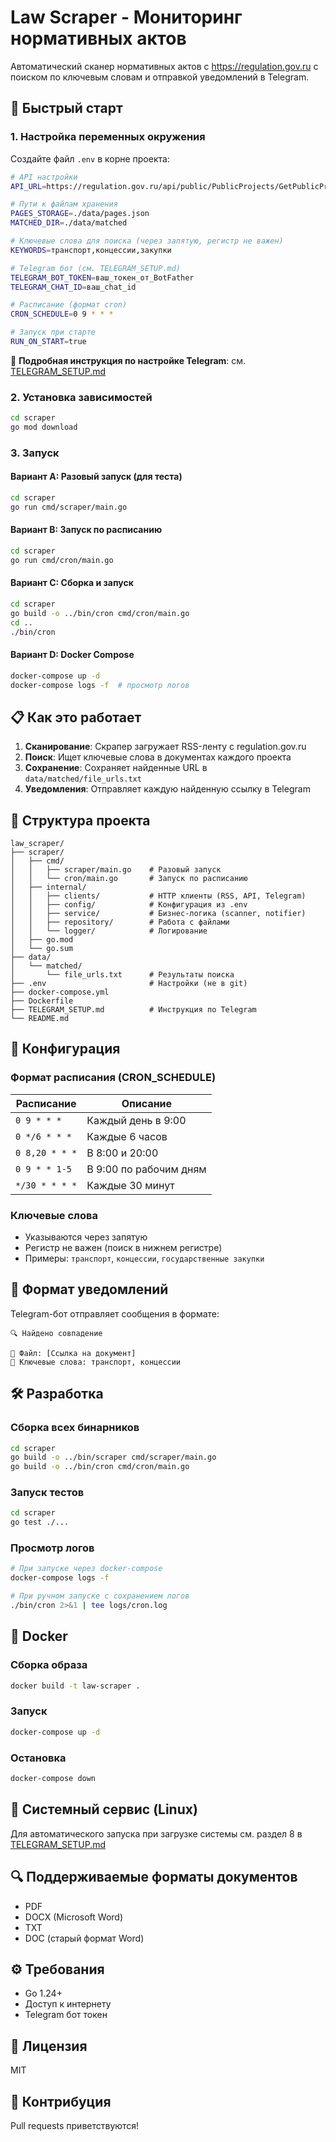 # Law Scraper - Мониторинг нормативных актов

Автоматический сканер нормативных актов с https://regulation.gov.ru с поиском по ключевым словам и отправкой уведомлений в Telegram.

## 🚀 Быстрый старт

### 1. Настройка переменных окружения

Создайте файл `.env` в корне проекта:

```bash
# API настройки
API_URL=https://regulation.gov.ru/api/public/PublicProjects/GetPublicProjects

# Пути к файлам хранения
PAGES_STORAGE=./data/pages.json
MATCHED_DIR=./data/matched

# Ключевые слова для поиска (через запятую, регистр не важен)
KEYWORDS=транспорт,концессии,закупки

# Telegram бот (см. TELEGRAM_SETUP.md)
TELEGRAM_BOT_TOKEN=ваш_токен_от_BotFather
TELEGRAM_CHAT_ID=ваш_chat_id

# Расписание (формат cron)
CRON_SCHEDULE=0 9 * * *

# Запуск при старте
RUN_ON_START=true
```

📖 **Подробная инструкция по настройке Telegram**: см. [TELEGRAM_SETUP.md](TELEGRAM_SETUP.md)

### 2. Установка зависимостей

```bash
cd scraper
go mod download
```

### 3. Запуск

#### Вариант A: Разовый запуск (для теста)
```bash
cd scraper
go run cmd/scraper/main.go
```

#### Вариант B: Запуск по расписанию
```bash
cd scraper
go run cmd/cron/main.go
```

#### Вариант C: Сборка и запуск
```bash
cd scraper
go build -o ../bin/cron cmd/cron/main.go
cd ..
./bin/cron
```

#### Вариант D: Docker Compose
```bash
docker-compose up -d
docker-compose logs -f  # просмотр логов
```

## 📋 Как это работает

1. **Сканирование**: Скрапер загружает RSS-ленту с regulation.gov.ru
2. **Поиск**: Ищет ключевые слова в документах каждого проекта
3. **Сохранение**: Сохраняет найденные URL в `data/matched/file_urls.txt`
4. **Уведомления**: Отправляет каждую найденную ссылку в Telegram

## 📁 Структура проекта

```
law_scraper/
├── scraper/
│   ├── cmd/
│   │   ├── scraper/main.go    # Разовый запуск
│   │   └── cron/main.go       # Запуск по расписанию
│   ├── internal/
│   │   ├── clients/           # HTTP клиенты (RSS, API, Telegram)
│   │   ├── config/            # Конфигурация из .env
│   │   ├── service/           # Бизнес-логика (scanner, notifier)
│   │   ├── repository/        # Работа с файлами
│   │   └── logger/            # Логирование
│   ├── go.mod
│   └── go.sum
├── data/
│   └── matched/
│       └── file_urls.txt      # Результаты поиска
├── .env                       # Настройки (не в git)
├── docker-compose.yml
├── Dockerfile
├── TELEGRAM_SETUP.md          # Инструкция по Telegram
└── README.md
```

## 🔧 Конфигурация

### Формат расписания (CRON_SCHEDULE)

| Расписание | Описание |
|------------|----------|
| `0 9 * * *` | Каждый день в 9:00 |
| `0 */6 * * *` | Каждые 6 часов |
| `0 8,20 * * *` | В 8:00 и 20:00 |
| `0 9 * * 1-5` | В 9:00 по рабочим дням |
| `*/30 * * * *` | Каждые 30 минут |

### Ключевые слова

- Указываются через запятую
- Регистр не важен (поиск в нижнем регистре)
- Примеры: `транспорт`, `концессии`, `государственные закупки`

## 📨 Формат уведомлений

Telegram-бот отправляет сообщения в формате:

```
🔍 Найдено совпадение

📄 Файл: [Ссылка на документ]
🔑 Ключевые слова: транспорт, концессии
```

## 🛠 Разработка

### Сборка всех бинарников
```bash
cd scraper
go build -o ../bin/scraper cmd/scraper/main.go
go build -o ../bin/cron cmd/cron/main.go
```

### Запуск тестов
```bash
cd scraper
go test ./...
```

### Просмотр логов
```bash
# При запуске через docker-compose
docker-compose logs -f

# При ручном запуске с сохранением логов
./bin/cron 2>&1 | tee logs/cron.log
```

## 🐳 Docker

### Сборка образа
```bash
docker build -t law-scraper .
```

### Запуск
```bash
docker-compose up -d
```

### Остановка
```bash
docker-compose down
```

## 📝 Системный сервис (Linux)

Для автоматического запуска при загрузке системы см. раздел 8 в [TELEGRAM_SETUP.md](TELEGRAM_SETUP.md)

## 🔍 Поддерживаемые форматы документов

- PDF
- DOCX (Microsoft Word)
- TXT
- DOC (старый формат Word)

## ⚙️ Требования

- Go 1.24+
- Доступ к интернету
- Telegram бот токен

## 📄 Лицензия

MIT

## 🤝 Контрибуция

Pull requests приветствуются!

